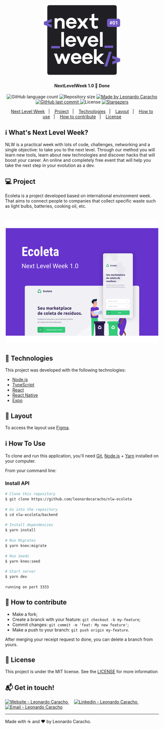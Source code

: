<h1 align="center">
    <img alt="NextLevelWeek" title="#NextLevelWeek" src="img/logo.svg" width="250px" />
</h1>

<h4 align="center"> 
	NextLevelWeek 1.0 🚀 Done 
</h4>
<p align="center">
  <img alt="GitHub language count" src="https://img.shields.io/github/languages/count/leonardocaracho/nlw-ecoleta?color=%2304D361">

  <img alt="Repository size" src="https://img.shields.io/github/repo-size/leonardocaracho/nlw-ecoleta">
	
  <a href="https://www.linkedin.com/in/leonardo-caracho-559513157/">
    <img alt="Made by Leonardo Caracho" src="https://img.shields.io/badge/made%20by-leonardocaracho-%2304D361">
  </a>

  <a href="https://github.com/repo-size/leonardocaracho/nlw-ecoleta/commits/master">
    <img alt="GitHub last commit" src="https://img.shields.io/github/last-commit/leonardocaracho/nlw-ecoleta">
  </a>

  <img alt="License" src="https://img.shields.io/badge/license-MIT-brightgreen">
   <a href="https://img.shields.io/github/stars/leonardocaracho/nlw-ecoleta?style=social">
    <img alt="Stargazers" src="https://img.shields.io/github/stars/leonardocaracho/nlw-ecoleta?style=social">
  </a>
<p align="center">
  <a href="#-nlw">Next Level Week</a>&nbsp;&nbsp;&nbsp;|&nbsp;&nbsp;&nbsp;
  <a href="#-project">Project</a>&nbsp;&nbsp;&nbsp;|&nbsp;&nbsp;&nbsp;
  <a href="#rocket-Technologies">Technologies</a>&nbsp;&nbsp;&nbsp;|&nbsp;&nbsp;&nbsp;
  <a href="#-layout">Layout</a>&nbsp;&nbsp;&nbsp;|&nbsp;&nbsp;&nbsp;
  <a href="#-how-to-use">How to use</a>&nbsp;&nbsp;&nbsp;|&nbsp;&nbsp;&nbsp;
  <a href="#-how-to-contribute">How to contribute</a>&nbsp;&nbsp;&nbsp;|&nbsp;&nbsp;&nbsp;
  <a href="#memo-license">License</a>
</p>

## :information_source: What's Next Level Week?

NLW is a practical week with lots of code, challenges, networking and a single objective: to take you to the next level.
Through our method you will learn new tools, learn about new technologies and discover hacks that will boost your career.
An online and completely free event that will help you take the next step in your evolution as a dev.

## 💻 Project

Ecoleta is a project developed based on international environment week. 
That aims to connect people to companies that collect specific waste such as light bulbs, batteries, cooking oil, etc.

<h1 align="center">
    <img alt="Example" title="Example" src="img/capa.svg" width="500px" />
</h1>


## :rocket: Technologies

This project was developed with the following technologies:

- [Node.js][nodejs]
- [TypeScript][typescript]
- [React][reactjs]
- [React Native][rn]
- [Expo][expo]

## 🔖 Layout

To access the layout use [Figma](https://www.figma.com/file/1SxgOMojOB2zYT0Mdk28lB/).

## :information_source: How To Use

To clone and run this application, you'll need [Git](https://git-scm.com), [Node.js][nodejs] + [Yarn][yarn] installed on your computer.

From your command line:

### Install API 

```bash
# Clone this repository
$ git clone https://github.com/leonardocaracho/nlw-ecoleta

# Go into the repository
$ cd nlw-ecoleta/backend

# Install dependencies
$ yarn install

# Run Migrates
$ yarn knex:migrate

# Run Seeds
$ yarn knex:seed

# Start server
$ yarn dev

running on port 3333
```

## 🤔 How to contribute

- Make a fork;
- Create a branck with your feature: `git checkout -b my-feature`;
- Commit changes: `git commit -m 'feat: My new feature'`;
- Make a push to your branch: `git push origin my-feature`.

After merging your receipt request to done, you can delete a branch from yours.

## :page_facing_up: License

This project is under the MIT license. See the [LICENSE](https://github.com/StefanoSaffran/gympoint/blob/master/LICENSE) for more information

## :mailbox_with_mail: Get in touch!

<a href="" target="_blank" >
  <img alt="Website - Leonardo Caracho" src="https://img.shields.io/badge/Website--%23F8952D?style=social">
</a>&nbsp;&nbsp;&nbsp;
<a href="https://www.linkedin.com/in/leonardo-caracho-559513157/" target="_blank" >
  <img alt="Linkedin - Leonardo Caracho" src="https://img.shields.io/badge/Linkedin--%23F8952D?style=social&logo=linkedin">
</a>&nbsp;&nbsp;&nbsp;
<a href="mailto:leeo.apc@gmail.com" target="_blank" >
  <img alt="Email - Leonardo Caracho" src="https://img.shields.io/badge/Email--%23F8952D?style=social&logo=gmail">
</a> 

---

Made with :coffee: and ❤️ by Leonardo Caracho.

[nodejs]: https://nodejs.org/
[typescript]: https://www.typescriptlang.org/
[expo]: https://expo.io/
[reactjs]: https://reactjs.org
[rn]: https://facebook.github.io/react-native/
[yarn]: https://yarnpkg.com/
[vs]: https://code.visualstudio.com/
[vceditconfig]: https://marketplace.visualstudio.com/items?itemName=EditorConfig.EditorConfig
[vceslint]: https://marketplace.visualstudio.com/items?itemName=dbaeumer.vscode-eslint
[prettier]: https://marketplace.visualstudio.com/items?itemName=esbenp.prettier-vscode
